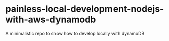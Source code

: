 # painless-local-development-nodejs-with-aws-dynamodb
A minimalistic repo to show how to develop locally with dynamoDB
